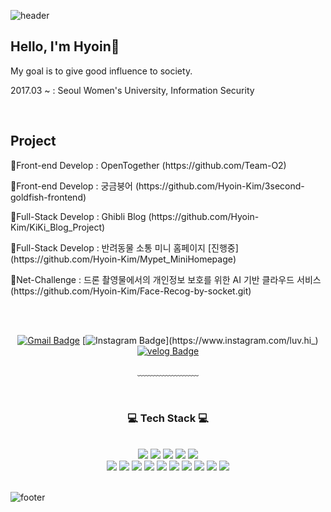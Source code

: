 ![header](https://capsule-render.vercel.app/api?type=waving&&color=gradient&height=100&section=header&fontSize=90)

 <h2>Hello, I'm Hyoin💛</h2>
 <p>My goal is to give good influence to society.</p>
 <p>2017.03 ~ : Seoul Women's University, Information Security</p>
<br/>
 <h2>Project</h2>
 <p>🎇Front-end Develop : OpenTogether (https://github.com/Team-O2) </p>
 <p>🎇Front-end Develop : 궁금붕어 (https://github.com/Hyoin-Kim/3second-goldfish-frontend) </p>
 <p>🎇Full-Stack Develop : Ghibli Blog (https://github.com/Hyoin-Kim/KiKi_Blog_Project) </p>
 <p>🎇Full-Stack Develop : 반려동물 소통 미니 홈페이지 [진행중] (https://github.com/Hyoin-Kim/Mypet_MiniHomepage) </p>
 <p>🎇Net-Challenge : 드론 촬영물에서의 개인정보 보호를 위한 AI 기반 클라우드 서비스 (https://github.com/Hyoin-Kim/Face-Recog-by-socket.git) </p>

 
 <div align = "center">


<br/><br/>


[![Gmail Badge](https://img.shields.io/badge/Gmail-d14836?style=flat-square&logo=Gmail&logoColor=white&link=mailto:hi980506@gmail.com)](mailto:hi980506@gmail.com)
[![Instagram Badge](http://img.shields.io/badge/-Instagram-white?style=flat-square&logo=Instagram&link=https://www.instagram.com/luv.hi_)](https://www.instagram.com/luv.hi_)
[![velog Badge](http://img.shields.io/badge/-velog-white?style=flat-square&logo=velog&link=https://velog.io/@hi980506)](https://velog.io/@hi980506)

  
﹏﹏﹏﹏﹏﹏﹏

<br/>

<h3>💻 Tech Stack 💻</h3>
 
<br/>

<img src="https://img.shields.io/badge/HTML-E34F26?style=flat-square&logo=HTML5&logoColor=white"/>
<img src="https://img.shields.io/badge/CSS-1572B6?style=flat-square&logo=CSS3&logoColor=white"/>
<img src="https://img.shields.io/badge/JavaScript-F7DF1E?style=flat-square&logo=JavaScript&logoColor=white"/>
<img src="https://img.shields.io/badge/TypeScript-08088A?style=flat-square&logo=TypeScript&logoColor=white"/>
<img src="https://img.shields.io/badge/Bootstrap-6e43a3?style=flat-square&logo=Bootstrap&logoColor=white"/><br/>
<img src="https://img.shields.io/badge/PHP-DF0101?style=flat-square&logo=PHP&logoColor=black"/>
<img src="https://img.shields.io/badge/JQuery-0040FF?style=flat-square&logo=JQuery&logoColor=black"/>
<img src="https://img.shields.io/badge/React-7ddfff?style=flat-square&logo=React&logoColor=black"/>
 <img src="https://img.shields.io/badge/Next.js-black?style=flat-square&logo=Next.js&logoColor=white"/>
<img src="https://img.shields.io/badge/Java-092E20?style=flat-square&logo=Java&logoColor=white"/>
<img src="https://img.shields.io/badge/Tensorflow-4a154b?style=flat-square&logo=Tensorflow&logoColor=white"/>
<img src="https://img.shields.io/badge/Git-F05032?style=flat-square&logo=Git&logoColor=white"/>
<img src="https://img.shields.io/badge/C-A8B9CC?style=flat-square&logo=C&logoColor=white"/>
<img src="https://img.shields.io/badge/Python-3776AB?style=flat-square&logo=Python&logoColor=white"/>
 <img src="https://img.shields.io/badge/Notion-3A2F0B?style=flat-square&logo=Notion&logoColor=white"/>

</div>

<br/>


![footer](https://capsule-render.vercel.app/api?type=waving&&color=gradient&height=100&section=footer&fontSize=90)
